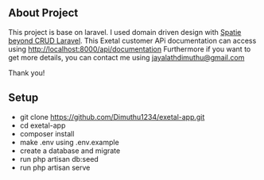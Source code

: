 ## About Project

This project is base on laravel. I used domain driven design with [Spatie beyond CRUD Laravel](https://laravel-beyond-crud.com/). This Exetal customer APi documentation can access using [http://localhost:8000/api/documentation](http://localhost:8000/api/documentation)
Furthermore if you want to get more details, you can contact me using [jayalathdimuthu@gmail.com](mailto:jayalathdimuthu@gmail.com)

Thank you!

## Setup

- git clone https://github.com/Dimuthu1234/exetal-app.git
- cd exetal-app
- composer install
- make .env using .env.example
- create a database and migrate
- run php artisan db:seed
- run php artisan serve
